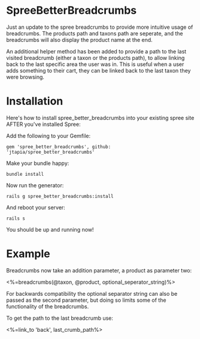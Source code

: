 SpreeBetterBreadcrumbs
======================

Just an update to the spree breadcrumbs to provide more intuitive usage of breadcrumbs.  The products path and taxons path are seperate, and the breadcrumbs will also display the product name at the end.

An additional helper method has been added to provide a path to the last visited breadcrumb (either a taxon or the products path), to allow linking back to the last specific area the user was in.  This is useful when a user adds something to their cart, they can be linked back to the last taxon they were browsing.

Installation
============

Here's how to install spree_better_breadcrumbs into your existing spree site AFTER you've installed Spree:

Add the following to your Gemfile:

    gem 'spree_better_breadcrumbs', github: 'jtapia/spree_better_breadcrumbs'

Make your bundle happy:

    bundle install

Now run the generator:

    rails g spree_better_breadcrumbs:install

And reboot your server:

    rails s

You should be up and running now!

Example
=======

Breadcrumbs now take an addition parameter, a product as parameter two:

<%=breadcrumbs(@taxon, @product, optional_seperator_string)%>

For backwards compatibility the optional separator string can also be passed as the second parameter, but doing so limits some of the functionality of the breadcrumbs.

To get the path to the last breadcrumb use:

<%=link_to 'back', last_crumb_path%>
